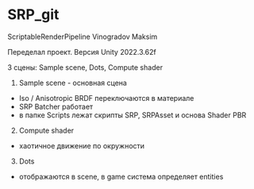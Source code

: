 # SRP_git
ScriptableRenderPipeline 
Vinogradov Maksim

Переделал проект. Версия Unity 2022.3.62f

3 сцены: Sample scene, Dots, Compute shader

1. Sample scene - основная сцена
- Iso / Anisotropic BRDF переключаются в материале
- SRP Batcher работает
- в папке Scripts лежат скрипты SRP, SRPAsset и основа Shader PBR
  
2. Compute shader 
- хаотичное движение по окружности

3. Dots
- отображаются в scene, в game система определяет entities 
